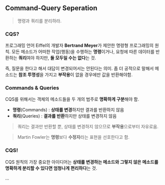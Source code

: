 ## Command-Query Seperation

> 명령과 쿼리를 분리하라.

### CQS?

프로그래밍 언어 Eiffel의 개발자 **Bertrand Meyer**가 제안한 명령형 프로그래밍의 원칙. 모든 메소드가 어떠한 작업(행동)을 수행하는 **명령**이거나, 요청에 따른 데이터를 반환하는 **쿼리**여야 하지만, **둘 모두일 수는 없다**는 것.

즉, 질문을 한다고 해서 대답이 변경되어서는 안된다는 의미. 좀 더 공적으로 말해서 메소드는 **참조 투명성**을 가지고 **부작용**이 없을 경우에만 값을 반환해야함.

### Commands & Queries

CQS를 위해서는 객체의 메소드들을 두 개의 범주로 **명확하게 구분**해야 함.

- **명령**(Commands) : **상태를 변경**하지만 결과를 반환하지 않음
- **쿼리**(Queries) : **결과를 반환**하지만 상태를 변경하지 않음

> 쿼리는 결과만 반환할 뿐, 상태를 변경하지 않으므로 **부작용**으로부터 자유로움.

> Martin Fowler는 **명령**보다 **수정자**라는 표현을 선호한다고 함.

### CQS!

CQS 원칙의 가장 중요한 아이디어는 **상태를 변경하는 메소드와 그렇지 않은 메소드를 명확하게 분리할 수 있다면 엄청나게 편리하다**는 것.

...
